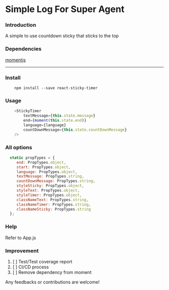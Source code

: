 # Simple Log For Super Agent 

### Introduction
A simple to use countdown sticky that sticks to the top 

### Dependencies
[momentjs](http://momentjs.com/)

-----------
### Install

```cli
    npm install --save react-sticky-timer
```

### Usage

```js
    <StickyTimer
        textMessage={this.state.message}
        end={moment(this.state.end)}
        language={language}
        countDownMessage={this.state.countDownMessage}
    />
```

### All options

```js
  static propTypes = {
     end: PropTypes.object,
     start: PropTypes.object,
     language: PropTypes.object,
     textMessage: PropTypes.string,
     countDownMessage: PropTypes.string,
     styleSticky: PropTypes.object,
     styleText: PropTypes.object,
     styleTimer: PropTypes.object,
     classNameText: PropTypes.string,
     classNameTimer: PropTypes.string,
     classNameSticky: PropTypes.string
  };
```

### Help
Refer to App.js

### Improvement

1. [ ] Test/Test coverage report
2. [ ] CI/CD process
3. [ ] Remove dependency from moment

Any feedbacks or contributions are welcome!